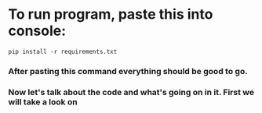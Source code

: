 # To run program, paste this into console:

`pip install -r requirements.txt`
<br>

<h3>After pasting this command everything should be good to go.<h3>
<h3>Now let's talk about the code and what's going on in it. First we will take a look on 
